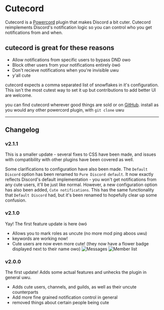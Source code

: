 # Cutecord
Cutecord is a [Powercord](https://powercord.dev) plugin that
makes Discord a bit cuter. Cutecord reimplements Discord's notification
logic so you can control who you get notifications from and when.

## cutecord is great for these reasons
- Allow notifications from specific users to bypass DND owo
- Block other users from your notifications entirely òwó
- Don't recieve notifications when you're invisible uwu
- y'all cute

cutecord expects a comma separated list of snowflakes in it's
configuration. This isn't the most cutest way to set it up but
contributions to add better UI are welcome.

you can find cutecord wherever good things are sold or on
[GitHub](https://github.com/powercord-community/cutecord).
install as you would any other powercord plugin, with
`git clone` uwu

---
## Changelog
### v2.1.1
This is a smaller update - several fixes to CSS have been made, and issues
with compatibility with other plugins have been covered as well.

Some clarifications to configuration have also been made. The `Default
Discord` option has been renamed to `Pure Discord
default`. It now exactly reflects Discord's default implementation -
you won't get notifications from any cute users, it'll be just like normal.
However, a new configuration option has also been added, `Cute
notifications`. This has the same functionality that `Default
Discord` had, but it's been renamed to hopefully clear up some
confusion.

### v2.1.0
Yay! The first feature update is here òwó
- Allows you to mark roles as uncute (no more mod ping aboos uwu)
- keywords are working now!
- Cute users are now even more cute! (they now have a flower badge displayed
next to their name owo)
  ![Messages](https://i.imgur.com/LVf21qm.png)
  ![Member list](https://i.imgur.com/o6g5qsP.png)

### v2.0.0
The first update! Adds some actual features and unhecks the plugin in general
uwu.
- Adds cute users, channels, and guilds, as well as their uncute counterparts
- Add more fine grained notification control in general
- removed things about certain people being cute
